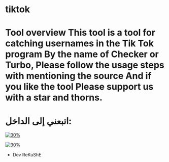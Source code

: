 # tiktok

# Tool overview This tool is a tool for catching usernames in the Tik Tok program By the name of Checker or Turbo, Please follow the usage steps with mentioning the source And if you like the tool Please support us with a star and thorns.



#
# اتبعني إلى الداخل:

[![30%](https://img.shields.io/badge/account%20-%20telegram-blue)](https://t.me/iiwiw)

[![30%](https://img.shields.io/badge/channel-intelegram-yellow)](https://t.me/professional_school)

- Dev ReKuShE

